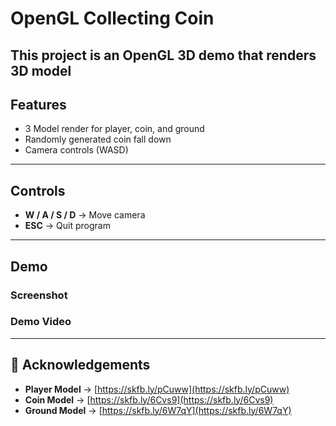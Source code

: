 # OpenGL Collecting Coin

This project is an **OpenGL 3D demo** that renders 3D model
---

## Features
- 3 Model render for player, coin, and ground
- Randomly generated coin fall down 
- Camera controls (WASD)

---

## Controls
- **W / A / S / D** → Move camera  
- **ESC** → Quit program  

---

## Demo

### Screenshot


### Demo Video

---

## 🙏 Acknowledgements
- **Player Model** → [https://skfb.ly/pCuww](https://skfb.ly/pCuww)  
- **Coin Model** → [https://skfb.ly/6Cvs9](https://skfb.ly/6Cvs9)  
- **Ground Model** → [https://skfb.ly/6W7qY](https://skfb.ly/6W7qY)  


